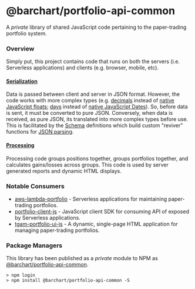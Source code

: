 # @barchart/portfolio-api-common

A *private* library of shared JavaScript code pertaining to the paper-trading portfolio system.

### Overview

Simply put, this project contains code that runs on both the servers (i.e. Serverless applications) and clients (e.g. browser, mobile, etc).

#### [Serialization](https://github.com/barchart/portfolio-api-common/tree/master/lib/serialization)

Data is passed between client and server in JSON format. However, the code works with more complex types (e.g. [decimals](https://github.com/barchart/barchart-common-js/blob/master/lang/Decimal.js) instead of [native JavaScript floats](https://developer.mozilla.org/en-US/docs/Web/JavaScript/Reference/Global_Objects/Number); [days](https://github.com/barchart/barchart-common-js/blob/master/lang/Day.js) instead of [native JavaScript Dates](https://developer.mozilla.org/en-US/docs/Web/JavaScript/Reference/Global_Objects/Date)). So, before data is sent, it must be converted to pure JSON. Conversely, when data is received, as pure JSON, its translated into more complex types before use. This is facilitated by the [Schema]() definitions which build custom "reviver" functions for [JSON parsing](https://developer.mozilla.org/en-US/docs/Web/JavaScript/Reference/Global_Objects/JSON/parse).

#### [Processing](https://github.com/barchart/portfolio-api-common/tree/master/lib/processing)

Processing code groups positions together, groups portfolios together, and calculates gains/losses across groups. This code is used by server generated reports and dynamic HTML displays.

### Notable Consumers

* [aws-lambda-portfolio](https://github.com/barchart/aws-lambda-portfolio) - Serverless applications for maintaining paper-trading portfolios.
* [portfolio-client-js](https://github.com/barchart/portfolio-client-js) - JavaScript client SDK for consuming API of exposed by Serverless applications.
* [tgam-portfolio-ui-js](https://github.com/barchart/tgam-portfolio-ui-js) - A dynamic, single-page HTML application for managing paper-trading portfolios.

### Package Managers

This library has been published as a *private* module to NPM as [@barchart/portfolio-api-common](https://www.npmjs.com/package/@barchart/portfolio-api-common).

    > npm login
    > npm install @barchart/portfolio-api-common -S